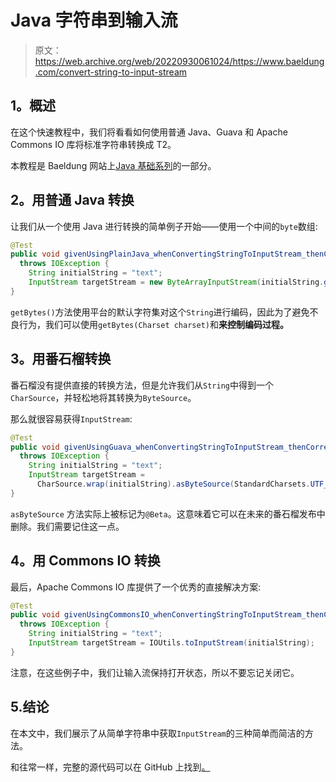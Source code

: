 # Java 字符串到输入流

> 原文：<https://web.archive.org/web/20220930061024/https://www.baeldung.com/convert-string-to-input-stream>

## 1。概述

在这个快速教程中，我们将看看如何使用普通 Java、Guava 和 Apache Commons IO 库将标准字符串转换成 T2。

本教程是 Baeldung 网站上[Java 基础系列](/web/20220812070143/https://www.baeldung.com/java-tutorial "The Java Guide on IO and Collections")的一部分。

## 2。用普通 Java 转换

让我们从一个使用 Java 进行转换的简单例子开始——使用一个中间的`byte`数组:

```java
@Test
public void givenUsingPlainJava_whenConvertingStringToInputStream_thenCorrect() 
  throws IOException {
    String initialString = "text";
    InputStream targetStream = new ByteArrayInputStream(initialString.getBytes());
}
```

`getBytes()`方法使用平台的默认字符集对这个`String`进行编码，因此为了避免不良行为，我们可以使用`getBytes(Charset charset)`和**来控制编码过程。**

## 3。用番石榴转换

番石榴没有提供直接的转换方法，但是允许我们从`String`中得到一个`CharSource`，并轻松地将其转换为`ByteSource`。

那么就很容易获得`InputStream`:

```java
@Test
public void givenUsingGuava_whenConvertingStringToInputStream_thenCorrect() 
  throws IOException {
    String initialString = "text";
    InputStream targetStream = 
      CharSource.wrap(initialString).asByteSource(StandardCharsets.UTF_8).openStream();
}
```

`asByteSource` 方法实际上被标记为`@Beta`。这意味着它可以在未来的番石榴发布中删除。我们需要记住这一点。

## 4。用 Commons IO 转换

最后，Apache Commons IO 库提供了一个优秀的直接解决方案:

```java
@Test
public void givenUsingCommonsIO_whenConvertingStringToInputStream_thenCorrect() 
  throws IOException {
    String initialString = "text";
    InputStream targetStream = IOUtils.toInputStream(initialString);
}
```

注意，在这些例子中，我们让输入流保持打开状态，所以不要忘记关闭它。

## 5.结论

在本文中，我们展示了从简单字符串中获取`InputStream`的三种简单而简洁的方法。

和往常一样，完整的源代码可以在 GitHub 上找到[。](https://web.archive.org/web/20220812070143/https://github.com/eugenp/tutorials/tree/master/core-java-modules/core-java-io-conversions-2)